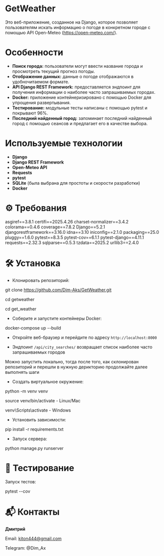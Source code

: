 # GetWeather

Это веб-приложение, созданное на Django, которое позволяет пользователям искать информацию о погоде в конкретном городе с помощью API Open-Meteo (https://open-meteo.com/).

# Особенности

*   **Поиск города:** пользователи могут ввести название города и просмотреть текущий прогноз погоды.
*   **Отображение данных:** данные о погоде отображаются в удобночитаемом формате.
*   **API Django REST Framework:** предоставляется эндпоинт для получения информации о наиболее часто запрашиваемых городах.
*   **Docker:**  приложение контейнеризировано с помощью Docker для упрощения развертывания.
*   **Тестирование:**  модульные тесты написаны с помощью pytest и покрывают 96%.
*   **Последний найденный город:** запоминает последний найденный город с помощью сеансов и предлагает его в качестве выбора.

# Используемые технологии

*   **Django**
*   **Django REST Framework**
*   **Open-Meteo API**
*   **Requests**
*   **pytest**
*   **SQLite** (была выбрана для простоты и скорости разработки)
*   **Docker**

# ⚙️ Требования

asgiref==3.8.1
certifi==2025.4.26
charset-normalizer==3.4.2
colorama==0.4.6
coverage==7.8.2
Django==5.2.1
djangorestframework==3.16.0
idna==3.10
iniconfig==2.1.0
packaging==25.0
pluggy==1.6.0
pytest==8.3.5
pytest-cov==6.1.1
pytest-django==4.11.1
requests==2.32.3
sqlparse==0.5.3
tzdata==2025.2
urllib3==2.4.0

 # 🛠 Установка

* Клонировать репозиторий:

git clone https://github.com/Dim-Aks/GetWeather.git

cd getweather

cd get_weather

* Соберите и запустите контейнеры Docker:

docker-compose up --build

* Откройте веб-браузер и перейдите по адресу `http://localhost:8000`

* Эндпоинт `/api/city_searches/` возвращает список наиболее часто запрашиваемых городов

Можно запустить локально, тогда после того, как склонирован репозиторий и перешли в нужную дерикторию продолжайте далее выполнять шаги

* Создать виртуальное окружение:

python -m venv venv

source venv/bin/activate  - Linux/Mac

venv\Scripts\activate  - Windows

* Установить зависимости:

pip install -r requirements.txt

* Запуск сервера:

python manage.py runserver

# 🧪 Тестирование

Запуск тестов:

pytest --cov

# 📬 Контакты
**Дмитрий**

Email: kiton444@gmail.com

Telegram: @Dim_Ax
